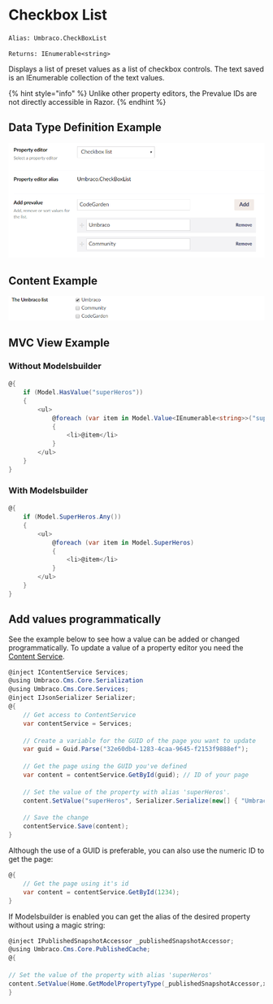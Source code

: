 # Checkbox List

`Alias: Umbraco.CheckBoxList`

`Returns: IEnumerable<string>`

Displays a list of preset values as a list of checkbox controls. The text saved is an IEnumerable collection of the text values.

{% hint style="info" %}
Unlike other property editors, the Prevalue IDs are not directly accessible in Razor.
{% endhint %}

## Data Type Definition Example

![True/Checkbox List Definition](../../../../../../10/umbraco-cms/fundamentals/backoffice/property-editors/built-in-property-editors/images/checkbox-list-setup-v8.png)

## Content Example

![Checkbox List Example](../../../../../../10/umbraco-cms/fundamentals/backoffice/property-editors/built-in-property-editors/images/checkbox-list-content.png)

## MVC View Example

### Without Modelsbuilder

```csharp
@{
    if (Model.HasValue("superHeros"))
    {
        <ul>
            @foreach (var item in Model.Value<IEnumerable<string>>("superHeros"))
            {
                <li>@item</li>
            }
        </ul>
    }
}
```

### With Modelsbuilder

```csharp
@{
    if (Model.SuperHeros.Any())
    {
        <ul>
            @foreach (var item in Model.SuperHeros)
            {
                <li>@item</li>
            }
        </ul>
    }
}
```

## Add values programmatically

See the example below to see how a value can be added or changed programmatically. To update a value of a property editor you need the [Content Service](../../../../reference/management/services/contentservice/).

```csharp
@inject IContentService Services;
@using Umbraco.Cms.Core.Serialization
@using Umbraco.Cms.Core.Services;
@inject IJsonSerializer Serializer;
@{
    // Get access to ContentService
    var contentService = Services;

    // Create a variable for the GUID of the page you want to update
    var guid = Guid.Parse("32e60db4-1283-4caa-9645-f2153f9888ef");

    // Get the page using the GUID you've defined
    var content = contentService.GetById(guid); // ID of your page

    // Set the value of the property with alias 'superHeros'.
    content.SetValue("superHeros", Serializer.Serialize(new[] { "Umbraco", "CodeGarden"}));

    // Save the change
    contentService.Save(content);
}
```

Although the use of a GUID is preferable, you can also use the numeric ID to get the page:

```csharp
@{
    // Get the page using it's id
    var content = contentService.GetById(1234);
}
```

If Modelsbuilder is enabled you can get the alias of the desired property without using a magic string:

```csharp
@inject IPublishedSnapshotAccessor _publishedSnapshotAccessor;
@using Umbraco.Cms.Core.PublishedCache;
@{

// Set the value of the property with alias 'superHeros'
content.SetValue(Home.GetModelPropertyType(_publishedSnapshotAccessor,x => x.SuperHeros).Alias, Serializer.Serialize(new[] { "Umbraco", "CodeGarden"}));
}
```
